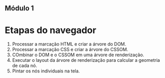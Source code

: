 ## Módulo 1

# Etapas do navegador

1. Processar a marcação HTML e criar a árvore do DOM.
2. Processar a marcação CSS e criar a árvore do CSSOM.
3. COmbinar o DOM e o CSSOM em uma árvore de renderização.
4. Executar o layout da árvore de renderização para calcular a geometria de cada nó.
5. Pintar os nós individuais na tela.
